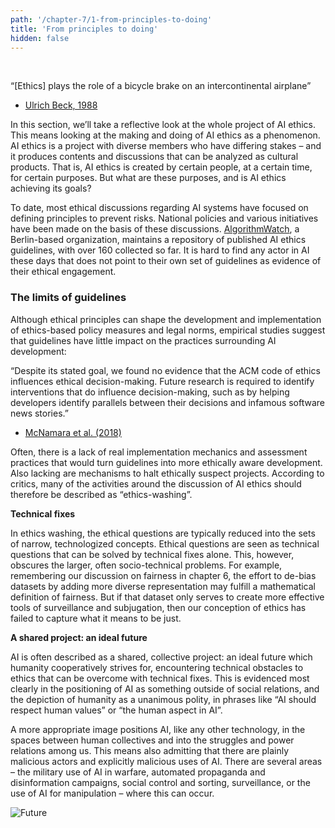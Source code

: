 ```yaml
---
path: '/chapter-7/1-from-principles-to-doing'
title: 'From principles to doing'
hidden: false
---
```


<hero-icon heroIcon='chap7'/>

<styled-text>

<br>

“[Ethics] plays the role of a bicycle brake on an intercontinental airplane”
- [Ulrich Beck, 1988](https://fis.uni-bamberg.de/handle/uniba/22015)


In this section, we’ll take a reflective look at the whole project of AI ethics. This means looking at the making and doing of AI ethics as a phenomenon. AI ethics is a project with diverse members who have differing stakes – and it produces contents and discussions that can be analyzed as cultural products. That is, AI ethics is created by certain people, at a certain time, for certain purposes. But what are these purposes, and is AI ethics achieving its goals?

To date, most ethical discussions regarding AI systems have focused on defining principles to prevent risks. National policies and various initiatives have been made on the basis of these discussions. [AlgorithmWatch](https://algorithmwatch.org/), a Berlin-based organization, maintains a repository of published AI ethics guidelines, with over 160 collected so far. It is hard to find any actor in AI these days that does not point to their own set of guidelines as evidence of their ethical engagement.

### The limits of guidelines
Although ethical principles can shape the development and implementation of ethics-based policy measures and legal norms, empirical studies suggest that guidelines have little impact on the practices surrounding AI development:

“Despite its stated goal, we found no evidence that the ACM code of ethics influences ethical decision-making. Future research is required to identify interventions that do influence decision-making, such as by helping developers identify parallels between their decisions and infamous software news stories.”
- [McNamara et al. (2018)](https://dl-acm-org.libproxy.helsinki.fi/doi/10.1145/3236024.3264833)

</styled-text>


<text-box name="What is ethics-washing?">

Often, there is a lack of real implementation mechanics and assessment practices that would turn guidelines into more ethically aware development. Also lacking are mechanisms to halt ethically suspect projects. According to critics, many of the activities around the discussion of AI ethics should therefore be described as “ethics-washing”.

**Technical fixes**

In ethics washing, the ethical questions are typically reduced into the sets of narrow, technologized concepts. Ethical questions are seen as technical questions that can be solved by technical fixes alone. This, however, obscures the larger, often socio-technical problems. For example, remembering our discussion on fairness in chapter 6, the effort to de-bias datasets by adding more diverse representation may fulfill a mathematical definition of fairness. But if that dataset only serves to create more effective tools of surveillance and subjugation, then our conception of ethics has failed to capture what it means to be just.

**A shared project: an ideal future**

AI is often described as a shared, collective project: an ideal future which humanity cooperatively strives for, encountering technical obstacles to ethics that can be overcome with technical fixes. This is evidenced most clearly in the positioning of AI as something outside of social relations, and the depiction of humanity as a unanimous polity, in phrases like “AI should respect human values” or “the human aspect in AI”.

A more appropriate image positions AI, like any other technology, in the spaces between human collectives and into the struggles and power relations among us. This means also admitting that there are plainly malicious actors and explicitly malicious uses of AI. There are several areas – the military use of AI in warfare, automated propaganda and disinformation campaigns, social control and sorting, surveillance, or the use of AI for manipulation – where this can occur.


</text-box>

<img src="./p-p-f-01.svg" alt="Future"> </img>

